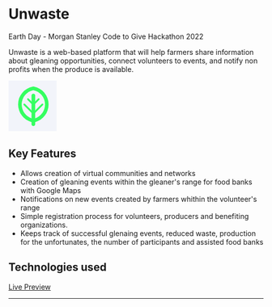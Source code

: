# Unwaste
 Earth Day - Morgan Stanley Code to Give Hackathon 2022
 
Unwaste is a web-based platform that will help farmers share  information about gleaning opportunities, connect volunteers to events, and notify non profits when the produce is available.
 
 ![](images/leaf.png)
 
## Key Features

- Allows creation of virtual communities and networks 
- Creation of gleaning events within the gleaner's range for food banks with Google Maps
- Notifications on new events created by farmers whithin the volunteer's range 
- Simple registration process for volunteers, producers and benefiting organizations.
- Keeps track of successful glenaing events, reduced waste, production for the unfortunates, 
  the number of participants and assisted food banks 
 
 ## Technologies used 
 
 [Live Preview](https://oaxp.github.io/Unwaste/)
<hr>
